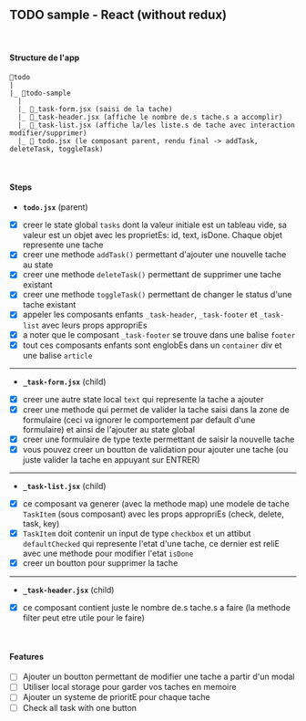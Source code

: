## TODO sample - React (without redux)

<br>

#### Structure de l'app

```
📁todo
|
|_ 📁todo-sample
  |
  |_ 📄_task-form.jsx (saisi de la tache)
  |_ 📄_task-header.jsx (affiche le nombre de.s tache.s a accomplir)
  |_ 📄_task-list.jsx (affiche la/les liste.s de tache avec interaction modifier/supprimer)
  |_ 📄 todo.jsx (le composant parent, rendu final -> addTask, deleteTask, toggleTask)
```

<br>

#### Steps

- **`todo.jsx`** (parent)
- [x] creer le state global `tasks` dont la valeur initiale est un tableau vide, sa valeur est un objet avec les proprietEs: id, text, isDone. Chaque objet represente une tache
- [x] creer une methode `addTask()` permettant d'ajouter une nouvelle tache au state
- [x] creer une methode `deleteTask()` permettant de supprimer une tache existant
- [x] creer une methode `toggleTask()` permettant de changer le status d'une tache existant
- [x] appeler les composants enfants `_task-header`, `_task-footer` et `_task-list` avec leurs props appropriEs
- [x] a noter que le composant `_task-footer` se trouve dans une balise `footer`
- [x] tout ces composants enfants sont englobEs dans un `container` div et une balise `article`

<hr>

- **`_task-form.jsx`** (child)
- [x] creer une autre state local `text` qui represente la tache a ajouter
- [x] creer une methode qui permet de valider la tache saisi dans la zone de formulaire (ceci va ignorer le comportement par default d'une formulaire) et ainsi de l'ajouter au state global
- [x] creer une formulaire de type texte permettant de saisir la nouvelle tache
- [x] vous pouvez creer un boutton de validation pour ajouter une tache (ou juste valider la tache en appuyant sur ENTRER)

<hr>

- **`_task-list.jsx`** (child)
- [x] ce composant va generer (avec la methode map) une modele de tache `TaskItem` (sous composant) avec les props appropriEs (check, delete, task, key)
- [x] `TaskItem` doit contenir un input de type `checkbox` et un attibut `defaultChecked` qui represente l'etat d'une tache, ce dernier est reliE avec une methode pour modifier l'etat `isDone`
- [x] creer un boutton pour supprimer la tache

<hr>

- **`_task-header.jsx`** (child)
- [x] ce composant contient juste le nombre de.s tache.s a faire (la methode filter peut etre utile pour le faire)

<br>

#### Features

- [ ] Ajouter un boutton permettant de modifier une tache a partir d'un modal
- [ ] Utiliser local storage pour garder vos taches en memoire
- [ ] Ajouter un systeme de prioritE pour chaque tache
- [ ] Check all task with one button

